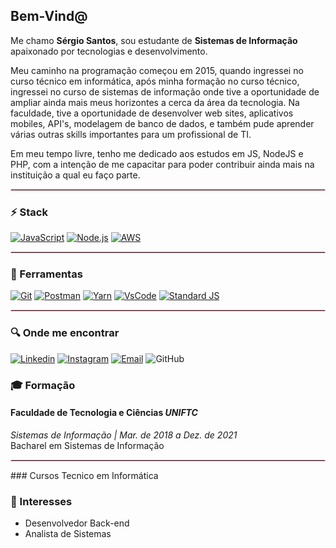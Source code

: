 <h2>Bem-Vind@</h2>

Me chamo **Sérgio Santos**, sou estudante de **Sistemas de Informação** apaixonado por tecnologias e desenvolvimento.

Meu caminho na programação começou em 2015, quando ingressei no curso técnico em informática, após minha formação no curso técnico, ingressei no curso de sistemas de informação onde tive a oportunidade de ampliar ainda mais meus horizontes a cerca da área da tecnologia. Na faculdade, tive a oportunidade de desenvolver web sites, aplicativos mobiles, API's, modelagem de banco de dados, e também pude aprender várias outras skills importantes para um profissional de TI. 

Em meu tempo livre, tenho me dedicado aos estudos em JS, NodeJS e PHP, com a intenção de me capacitar para poder contribuir ainda mais na instituição a qual eu faço parte.

<hr style="border: 1px solid pink"> </hr>

### :zap: Stack
[![JavaScript](https://img.shields.io/badge/-JavaScript-000?logo=JavaScript&link=https://www.ecma-international.org/)](https://www.ecma-international.org/)
[![Node.js](https://img.shields.io/badge/-Node.js-339933?logo=Node.js&logoColor=white&link=https://TheOnlyRealDevLanguage.org)](https://TheOnlyRealDevLanguage.org)
[![AWS](https://img.shields.io/badge/-AWS-61DAFB?logo=AWS&logoColor=orange&link=https://aws.amazon.com/pt/)](https://aws.amazon.com/pt/)

<hr style="border: 1px solid pink"> </hr>

### :wrench: Ferramentas
[![Git](https://img.shields.io/badge/-Git-f1361f?logo=Git&logoColor=white&link=https://git-scm.com/)](https://git-scm.com/)
[![Postman](https://img.shields.io/badge/-Postman-FF6C37?logo=Postman&logoColor=white&Color=white&link=https://www.postman.com/)](https://www.postman.com/)
[![Yarn](https://img.shields.io/badge/-Yarn-141631?logo=yarn&Color=white&link=https://yarnpkg.com/)](https://yarnpkg.com/)
[![VsCode](https://img.shields.io/badge/-VSCode-397ef8?logo=visual-studio-code&Color=white&link=https://code.visualstudio.com/)](https://code.visualstudio.com/)
[![Standard JS](https://img.shields.io/badge/-Standard-000?logo=JavaScript&Color=white&link=https://standardjs.com/)](https://standardjs.com/)

<hr style="border: 1px solid pink"> </hr>

### :mag: Onde me encontrar

[![Linkedin](https://img.shields.io/badge/-LinkedIn-blue?logo=Linkedin&logoColor=white&link=https://www.linkedin.com/in/sergio-santos10/)](https://www.linkedin.com/in/sergio-santos10/)
[![Instagram](https://img.shields.io/badge/-Instagram-000?logo=Instagram&logoColor=white&link=https://www.instagram.com/vsergio1/)](https://www.instagram.com/vsergio1/)
[![Email](https://img.shields.io/badge/-Email-de4343?logo=Gmail&logoColor=white&link=mailto:josesergio.s@hotmail.com)](mailto:josesergio.s@hotmail.com)
![GitHub](https://img.shields.io/github/followers/josesergios?label=Seguir&style=social&logo=github)

<!-- 
### Projetos
<hr style="border: 1px solid pink"> </hr>
-->

### :mortar_board: Formação
#### Faculdade de Tecnologia e Ciências *UNIFTC*
_Sistemas de Informação | Mar. de 2018 a Dez. de 2021_   
Bacharel em Sistemas de Informação

<hr style="border: 1px solid pink"> </hr>
### Cursos
Tecnico em Informática

### :pushpin: Interesses
- Desenvolvedor Back-end
- Analista de Sistemas
